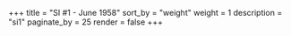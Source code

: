 +++
title = "SI #1 - June 1958"
sort_by = "weight"
weight = 1
description = "si1"
paginate_by = 25
render = false
+++
